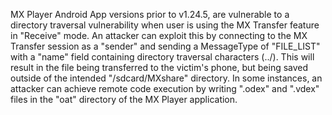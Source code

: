 MX Player Android App versions prior to v1.24.5, are vulnerable to a directory traversal vulnerability when user is using the MX Transfer feature in "Receive" mode. An attacker can exploit this by connecting to the MX Transfer session as a "sender" and sending a MessageType of "FILE_LIST" with a "name" field containing directory traversal characters (../). This will result in the file being transferred to the victim's phone, but being saved outside of the intended "/sdcard/MXshare" directory. In some instances, an attacker can achieve remote code execution by writing ".odex" and ".vdex" files in the "oat" directory of the MX Player application.